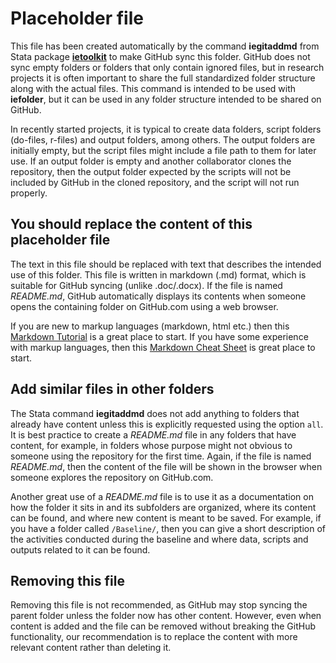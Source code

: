 # Placeholder file

This file has been created automatically by the command **iegitaddmd** from Stata package [**ietoolkit**](https://worldbank.github.io/ietoolkit) to make GitHub sync this folder. GitHub does not sync empty folders or folders that only contain ignored files, but in research projects it is often important to share the full standardized folder structure along with the actual files. This command is intended to be used with **iefolder**, but it can be used in any folder structure intended to be shared on GitHub.

In recently started projects, it is typical to create data folders, script folders (do-files, r-files) and output folders, among others. The output folders are initially empty, but the script files might include a file path to them for later use. If an output folder is empty and another collaborator clones the repository, then the output folder expected by the scripts will not be included by GitHub in the cloned repository, and the script will not run properly.

## You should replace the content of this placeholder file

The text in this file should be replaced with text that describes the intended use of this folder. This file is written in markdown (.md) format, which is suitable for GitHub syncing (unlike .doc/.docx). If the file is named *README.md*, GitHub automatically displays its contents when someone opens the containing folder on GitHub.com using a web browser.

If you are new to markup languages (markdown, html etc.) then this [Markdown Tutorial](https://www.markdowntutorial.com/) is a great place to start. If you have some experience with markup languages, then this [Markdown Cheat Sheet](https://guides.github.com/pdfs/markdown-cheatsheet-online.pdf) is great place to start.

## Add similar files in other folders

The Stata command **iegitaddmd** does not add anything to folders that already have content unless this is explicitly requested using the option `all`. It is best practice to create a *README.md* file in any folders that have content, for example, in folders whose purpose might not obvious to someone using the repository for the first time. Again, if the file is named *README.md*, then the content of the file will be shown in the browser when someone explores the repository on GitHub.com.

Another great use of a *README.md* file is to use it as a documentation on how the folder it sits in and its subfolders are organized,  where its content can be found, and where new content is meant to be saved. For example, if you have a folder called `/Baseline/`, then you can give a short description of the activities conducted during the baseline and where data, scripts and outputs related to it can be found.

## Removing this file

Removing this file is not recommended, as GitHub may stop syncing the parent folder unless the folder now has other content. However, even when content is added and the file can be removed without breaking the GitHub functionality, our recommendation is to replace the content with more relevant content rather than deleting it.

